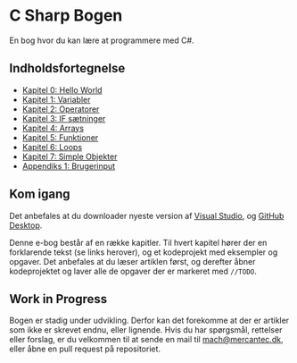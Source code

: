 # C Sharp Bogen

En bog hvor du kan lære at programmere med C#.

## Indholdsfortegnelse
 - [Kapitel 0: Hello World](./HelloWorld/HelloWorld.md)
 - [Kapitel 1: Variabler](./Variabler/Variabler.md)
 - [Kapitel 2: Operatorer](./Operatorer/Operatorer.md)
 - [Kapitel 3: IF sætninger](./IfSætninger/IfSætninger.md)
 - [Kapitel 4: Arrays](./Arrays/Arrays.md)
 - [Kapitel 5: Funktioner](./Funktioner/Funktioner.md)
 - [Kapitel 6: Loops](./Loops/Loops.md)
 - [Kapitel 7: Simple Objekter](./Objekter/Objekter.md)
 - [Appendiks 1: Brugerinput](./Brugerinput/Brugerinput.md)

## Kom igang

Det anbefales at du downloader nyeste version af [Visual Studio](https://visualstudio.microsoft.com/downloads/), og [GitHub Desktop](https://desktop.github.com/).

Denne e-bog består af en række kapitler. Til hvert kapitel hører der en forklarende tekst (se links herover), og et kodeprojekt med eksempler og opgaver. Det anbefales at du læser artiklen først, og derefter åbner kodeprojektet og laver alle de opgaver der er markeret med ```//TODO```.

## Work in Progress
Bogen er stadig under udvikling. Derfor kan det forekomme at der er artikler som ikke er skrevet endnu, eller lignende. Hvis du har spørgsmål, rettelser eller forslag, er du velkommen til at sende en mail til mach@mercantec.dk, eller åbne en pull request på repositoriet.